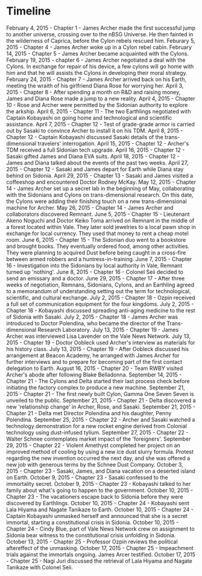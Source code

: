 # **Timeline**

February 4, 2015 - Chapter 1 -  James Archer made the first successful jump to another universe, crossing over to the nBSG Universe. He then fainted in the wilderness of Caprica, before the Cylon rebels rescued him.
Feburary 5, 2015 - Chapter 4 - James Archer woke up in a Cylon rebel cabin.
February 14, 2015 - Chapter 5 - James Archer became acquainted with the Cylons.
February 19, 2015 - chapter 6 - James Archer negotiated a deal with the Cylons. In exchange for repair of his device, a few cylons will go home with him and that he will assists the Cylons in developing their moral strategy.
February 24, 2015 - Chapter 7 - James Archer arrived back on his Earth, meeting the wraith of his girlfriend Diana Rose for worrying her.
April 3, 2015 - Chapter 8 - After spending a month on R&D and raising money, James and Diana Rose made a jump to a new reality.
April 4, 2015 - Chapter 10 - Rose and Archer were permitted by the Sidonian authority to explore the arkship.
April 6, 2015 - Chapter 11 - The two Earthlings negotiated with Captain Kobayashi on going home and technological and scientific assistance.
April 7, 2015 - Chapter 12 - Test of grade-grade armor is carried out by Sasaki to convince Archer to install it on his TDM.
April 8, 2015 - Chapter 12 - Captain Kobayashi discussed Sasaki details of the trans-dimensional travelers' interrogation.
April 15, 2015 - Chapter 12 - Archer's TDM received a full Sidonian tech upgrade.
April 16, 2015 - Chapter 12 - Sasaki gifted James and Diana EVA suits.
April 18, 2015 - Chapter 12 - James and Diana talked about the events of the past two weeks.
April 27, 2015 - Chapter 12 - Sasaki and James depart for Earth while Diana stay behind on Sidonia.
April 29, 2015 - Chapter 13 - Sasaki and James visited a coffeeshop and encountered Doctor Rodney McKay.
May 12, 2015 - Chapter 14 - James Archer set up a secret lab in the beginning of May, collaborating with the Sidonians and Cylons on trans-dimensional research. On this date, the Cylons were adding their finishing touch on a new trans-dimensional machine for Archer.
May 26, 2015 - Chapter 14 - James Archer and collaborators discovered Remnant.
June 5, 2015 - Chapter 15 - Lieutenant Akeno Noguchi and Doctor Keiko Toma arrived on Remnant in the middle of a forest located within Vale. They later sold jewelries to a local pawn shop in exchange for local currency. They used that money to rent a cheap motel room.
June 6, 2015 - Chapter 15 - The Sidonian duo went to a bookstore and brought books. They eventually ordered food, among other activities. They were planning to acquired Dust before being caught in a cross-fire between armed robbers and a huntress-in-training.
June 7, 2015 - Chapter 16 - Investigation into the Sidonians by local authority in Vale, Remnant turned up 'nothing'.
June 8, 2015 - Chapter 16 - Colonel Seii decided to send an emissary and a doctor.
June 29, 2015 - Chapter 17 - After three weeks of negotiation, Remnans, Sidonians, Cylons, and an Earthling agreed to a memorandum of understanding setting out the term for technological, scientific, and cultural exchange.
July 2, 2015 - Chapter 18 - Ozpin received a full set of communication equipment for the four kingdoms.
July 2, 2015 - Chapter 18 - Kobayashi discussed spreading anti-aging medicine to the rest of Sidonia with Sasaki.
July 2, 2015 - Chapter 18 - James Archer was introduced to Doctor Polendina, who became the director of the Trans-dimensional Research Laboratory.
July 13, 2015 - Chapter 19 - James Archer was interviewed Lisa Lavender on the Vale News Network.
July 13, 2015 - Chapter 19 - Doctor Oobleck used Archer's interview as materials for his history class. July 13, 2015 - Chapter 19 - After Oobleck discussed his arrangement at Beacon Academy, he arranged with James Archer for further interviews and to prepare for becoming part of the first contact delegation to Earth.
August 16, 2015 - Chapter 20 - Team RWBY visited Archer's abode after following Blake Belladonna.
September 14, 2015 - Chapter 21 - The Cylons and Delta started their last process check before initiating the factory complex to produce a new machine.
September 21, 2015 - Chapter 21 - The first newly built Cylon, Gamma One Seven Seven is unveiled to the public.
September 21, 2015 - Chapter 21 - Delta discovered a new 'relationship change' in Archer, Rose, and Sasaki.
September 21, 2015 - Chapter 21 - Delta met Director Polendina and his daughter, Penny Polendina.
September 25, 2015 - Chapter 22 - Archer and Sasaki watched a technology demonstration for a new rocket engine derived from Colonial technology using dust-infused tylium.
September 27, 2015 - Chapter 22 - Walter Schnee contemplates market impact of the 'foreigners'.
September 29, 2015 - Chapter 22 - Violent Amethyst completed her project on an improved method of cooling by using a new ice dust slurry formula. Protest regarding the new invention occurred the next day, and she was offered a new job with generous terms by the Schnee Dust Company.
October 3, 2015 - Chapter 23 - Sasaki, James, and Diana vacation on a deserted island on Earth.
October 9, 2015 - Chapter 23 - Sasaki confessed to the immortality secret.
October 9, 2015 - Chapter 23 - Kobayashi talked to her family about what's going to happen to the government.
October 10, 2015 - Chapter 23 - The vacationers escape back to Sidonia before they were discovered by Earthlings.
October 10, 2015 - Chapter 24 - Kobayashi sent Lala Hiyama and Nagate Tanikaze to Earth.
October 10, 2015 - Chapter 24 - Captain Kobayashi unmasked herself and announced that she is a secret immortal, starting a constitutional crisis in Sidonia.
October 10, 2015 - Chapter 24 - Cindy Blue, part of Vale News Network crew on assignment to Sidonia bear witness to the constitutional crisis unfolding in Sidonia.
October 13, 2015 - Chapter 25 - Professor Ozpin reviews the political aftereffect of the unmasking.
October 17, 2015 - Chapter 25 - Impeachment trials against the immortals ongoing. James Arcer testified.
October 17, 2015 - Chapter 25 - Nagi Juri discussed the retrieval of Lala Hiyama and Nagate Tanikaze with Colonel Seii.
